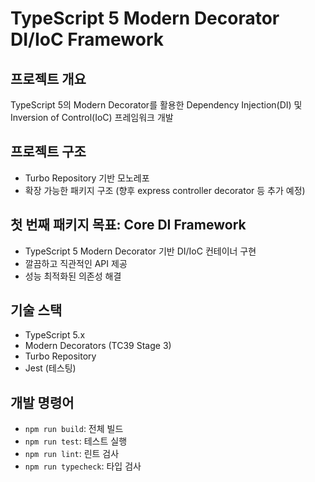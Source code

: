 # TypeScript 5 Modern Decorator DI/IoC Framework

## 프로젝트 개요
TypeScript 5의 Modern Decorator를 활용한 Dependency Injection(DI) 및 Inversion of Control(IoC) 프레임워크 개발

## 프로젝트 구조
- Turbo Repository 기반 모노레포
- 확장 가능한 패키지 구조 (향후 express controller decorator 등 추가 예정)

## 첫 번째 패키지 목표: Core DI Framework
- TypeScript 5 Modern Decorator 기반 DI/IoC 컨테이너 구현
- 깔끔하고 직관적인 API 제공
- 성능 최적화된 의존성 해결

## 기술 스택
- TypeScript 5.x
- Modern Decorators (TC39 Stage 3)
- Turbo Repository
- Jest (테스팅)

## 개발 명령어
- `npm run build`: 전체 빌드
- `npm run test`: 테스트 실행
- `npm run lint`: 린트 검사
- `npm run typecheck`: 타입 검사